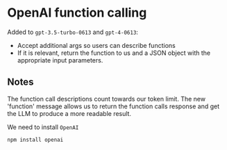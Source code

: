 # OpenAI function calling

Added to `gpt-3.5-turbo-0613` and `gpt-4-0613`:
- Accept additional args so users can describe functions
- If it is relevant, return the function to us and a JSON object with the appropriate input parameters.

## Notes
The function call descriptions count towards our token limit.
The new 'function' message allows us to return the function calls response and get the LLM to produce a more readable result.

We need to install `OpenAI`

```
npm install openai
```

